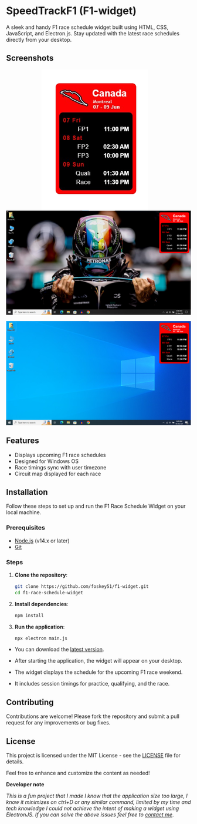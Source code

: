 # SpeedTrackF1 (F1-widget)


A sleek and handy F1 race schedule widget built using HTML, CSS, JavaScript, and Electron.js. Stay updated with the latest race schedules directly from your desktop.

## Screenshots
<p align = "center">
      <img src="./screenshot/shot1.png" align="center"> &nbsp;&nbsp;&nbsp;&nbsp;
      <img src="./screenshot/shot2.png"align="center">&nbsp;&nbsp;&nbsp;&nbsp;
      <img src="./screenshot/shot3.png" align="center">
</p>



## Features

- Displays upcoming F1 race schedules
- Designed for Windows OS
- Race timings sync with user timezone
- Circuit map displayed for each race

## Installation

Follow these steps to set up and run the F1 Race Schedule Widget on your local machine.

### Prerequisites

- [Node.js](https://nodejs.org/) (v14.x or later)
- [Git](https://git-scm.com/)

### Steps

1. **Clone the repository**:
    ```sh
    git clone https://github.com/foskey51/f1-widget.git
    cd f1-race-schedule-widget
    ```

2. **Install dependencies**:
    ```sh
    npm install
    ```

3. **Run the application**:
    ```sh
    npx electron main.js
    ```

- You can download the [latest version](https://github.com/foskey51/f1-widget/releases/).

- After starting the application, the widget will appear on your desktop.
- The widget displays the schedule for the upcoming F1 race weekend.
- It includes session timings for practice, qualifying, and the race.

## Contributing

Contributions are welcome! Please fork the repository and submit a pull request for any improvements or bug fixes.

## License

This project is licensed under the MIT License - see the [LICENSE](LICENSE) file for details.

Feel free to enhance and customize the content as needed!

**Developer note**

*This is a fun project that I made I know that the application size too large, I know it minimizes on ctrl+D or any similar command, limited by my time and tech knowledge I could not achieve the intent of making a widget using ElectronJS. If you can solve the above issues feel free to [contact me](mailto:your-dhanushhs51@gmail.com)*.

